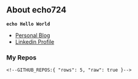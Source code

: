 ## About echo724

<code>**echo Hello World**</code>

- [Personal Blog](https://medium.com/echo-devblog)
- [Linkedin Profile](https://www.linkedin.com/in/echo724)

### My Repos
```
<!--GITHUB_REPOS:{ "rows": 5, "raw": true }-->
```

